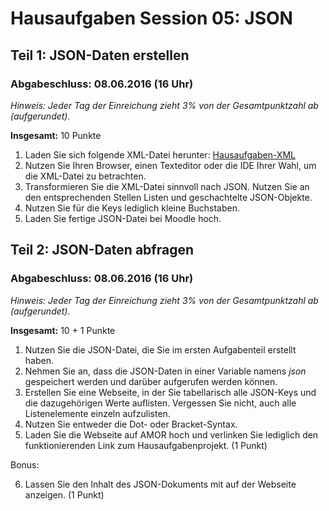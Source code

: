 # Hausaufgaben Session 05: JSON

## Teil 1: JSON-Daten erstellen

### Abgabeschluss: 08.06.2016 (16 Uhr)

*Hinweis: Jeder Tag der Einreichung zieht 3% von der Gesamtpunktzahl ab (aufgerundet).*

**Insgesamt:** 10 Punkte

1. Laden Sie sich folgende XML-Datei herunter: [Hausaufgaben-XML](https://amor.cms.hu-berlin.de/~pololive/EWP-SoSe2016/homework/05/homework-05-01.xml)
2. Nutzen Sie Ihren Browser, einen Texteditor oder die IDE Ihrer Wahl, um die XML-Datei zu betrachten.
3. Transformieren Sie die XML-Datei sinnvoll nach JSON. 
 Nutzen Sie an den entsprechenden Stellen Listen und geschachtelte JSON-Objekte.
4. Nutzen Sie für die Keys lediglich kleine Buchstaben.
5. Laden Sie fertige JSON-Datei bei Moodle hoch.

## Teil 2: JSON-Daten abfragen

### Abgabeschluss: 08.06.2016 (16 Uhr)

*Hinweis: Jeder Tag der Einreichung zieht 3% von der Gesamtpunktzahl ab (aufgerundet).*

**Insgesamt:** 10 + 1 Punkte
 
1. Nutzen Sie die JSON-Datei, die Sie im ersten Aufgabenteil erstellt haben.
2. Nehmen Sie an, dass die JSON-Daten in einer Variable namens *json* gespeichert werden und darüber aufgerufen werden können.
3. Erstellen Sie eine Webseite, in der Sie tabellarisch alle JSON-Keys und die dazugehörigen Werte auflisten.
Vergessen Sie nicht, auch alle Listenelemente einzeln aufzulisten.
4. Nutzen Sie entweder die Dot- oder Bracket-Syntax.
5. Laden Sie die Webseite auf AMOR hoch und verlinken Sie lediglich den funktionierenden Link zum Hausaufgabenprojekt. (1 Punkt)

Bonus:

6. Lassen Sie den Inhalt des JSON-Dokuments mit auf der Webseite anzeigen. (1 Punkt)